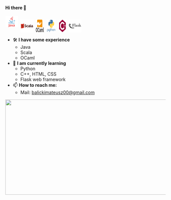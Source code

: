 ####  Hi there 👋
<img src="https://github.com/devicons/devicon/blob/master/icons/java/java-original-wordmark.svg" title="Java" alt="Java" width="40" height="35" vertical-align="middle"/>&nbsp;
<img src="https://github.com/devicons/devicon/blob/master/icons/scala/scala-original-wordmark.svg" title="Scala" alt="Scala" width="40" height="40" style="vertical-align:middle"/>&nbsp;
<img src="https://github.com/devicons/devicon/blob/master/icons/ocaml/ocaml-original-wordmark.svg" title="OCaml" alt="OCaml" width="25" height="40" style="vertical-align:middle"/>&nbsp;
<img src="https://github.com/devicons/devicon/blob/master/icons/python/python-original-wordmark.svg" title="Python" alt="Python" width="30" height="40" style="vertical-align:middle"/>&nbsp;
<img src="https://github.com/devicons/devicon/blob/master/icons/cplusplus/cplusplus-plain.svg" title="C++" alt="C++" width="25" height="40" style="vertical-align:middle"/>&nbsp;
<img src="https://github.com/devicons/devicon/blob/master/icons/flask/flask-original-wordmark.svg" title="Flask" alt="Flask" width="40" height="40" style="vertical-align:middle"/>&nbsp;
- 🛠️ **I have some experience**
   - Java 
   - Scala 
   - OCaml 
- 🌱 **I am currently learning**
  - Python 
  - C++, HTML, CSS 
  - Flask web framework 
- 📫 **How to reach me:**
  - Mail: balickimateusz00@gmail.com

<div align="center">
  <img src="https://media.giphy.com/media/dWesBcTLavkZuG35MI/giphy.gif" width="600" height="300"/>
</div>
